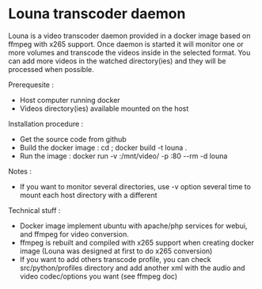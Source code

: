 # Louna transcoder daemon
Louna is a video transcoder daemon provided in a docker image based on ffmpeg with x265 support.
Once daemon is started it will monitor one or more volumes and transcode the videos inside in the selected format.
You can add more videos in the watched directory(ies) and they will be processed when possible. 

Prerequesite :
- Host computer running docker
- Videos directory(ies) available mounted on the host

Installation procedure :
- Get the source code from github
- Build the docker image : cd <your download rep> ; docker build -t louna .
- Run the image : docker run -v <host path to monitor>:/mnt/video/<mount name> -p <host port for webui>:80 --rm -d louna

Notes :
- If you want to monitor several directories, use -v option several time to mount each host directory with a different <mount name>

Technical stuff :
- Docker image implement ubuntu with apache/php services for webui, and ffmpeg for video conversion.
- ffmpeg is rebuilt and compiled with x265 support when creating docker image (Louna was designed at first to do x265 conversion)
- If you want to add others transcode profile, you can check src/python/profiles directory and add another xml with the audio and video codec/options you want (see ffmpeg doc)






